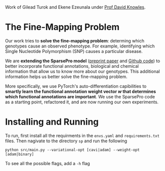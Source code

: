Work of Gilead Turok and Ekene Ezeunala under [Prof David Knowles](https://davidaknowles.github.io).

# The Fine-Mapping Problem

Our work tries to **solve the fine-mapping problem**: determing which genotypes cause an observed phenotype. For example, identifying which Single Nucleotide Polymorphism (SNP) causes a particular disease.

We are **extending the SparsePro model** ([preprint paper](https://www.biorxiv.org/content/10.1101/2021.10.04.463133v1) and [Github code](https://github.com/zhwm/SparsePro)) to better incorporate functional annotations, biological and chemical information that allow us to know more about our genotypes. This additional information helps us better solve the fine-mapping problem.

More specifically, we use PyTorch's auto-differentiation capibilities to **smartly learn the functional annotation weight vector $w$ that determines which functional annotations are important**. We use the SparsePro code as a starting point, refactored it, and are now running our own experiments.

# Installing and Running

To run, first install all the requirments in the ```envs.yaml``` and ```requirements.txt``` files. Then nagivate to the directory ```sp``` and run the following

``` python src/main.py --variational-opt [cavi|adam] --weight-opt [adam|binary] ```

To see all the possible flags, add a ```-h``` flag

